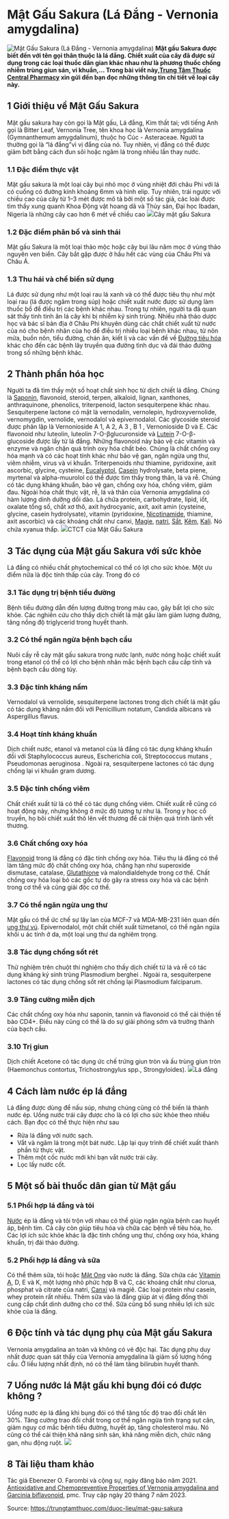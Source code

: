# Mật Gấu Sakura (Lá Đắng - Vernonia amygdalina)

![Mật Gấu Sakura \(Lá Đắng - Vernonia amygdalina\)](https://trungtamthuoc.com/images/others/mat-gau-10-5821.jpg)
**Mật gấu Sakura được biết đến với tên gọi thân thuộc là lá đắng. Chiết xuất của cây đã được sử dụng trong các loại thuốc dân gian khác nhau như là phương thuốc chống nhiễm trùng giun sán, vi khuẩn,... Trong bài viết này,[Trung Tâm Thuốc Central Pharmacy](https://trungtamthuoc.com/ "Trung Tâm Thuốc Central Pharmacy") xin gửi đến bạn đọc những thông tin chi tiết về loại cây này.**
##  1 Giới thiệu về Mật Gấu Sakura
Mật gấu sakura hay còn gọi là Mật gấu, Lá đắng, Kim thất tai; với tiếng Anh gọi là Bitter Leaf, Vernonia Tree, tên khoa học là Vernonia amygdalina (Gymnanthemum amygdalinum), thuộc họ Cúc - Asteraceae.
Người ta thường gọi là “lá đắng”vì vị đắng của nó. Tuy nhiên, vị đắng có thể được giảm bớt bằng cách đun sôi hoặc ngâm lá trong nhiều lần thay nước. 
### 1.1 Đặc điểm thực vật
Mật gấu sakura là một loại cây bụi nhỏ mọc ở vùng nhiệt đới châu Phi với lá có cuống có đường kính khoảng 6mm và hình elip. Tuy nhiên, trái ngược với chiều cao của cây từ 1–3 mét được mô tả bởi một số tác giả, các loài được tìm thấy xung quanh Khoa Động vật hoang dã và Thủy sản, Đại học Ibadan, Nigeria là những cây cao hơn 6 mét về chiều cao 
![](https://trungtamthuoc.com/images/item/mat-gau-sakura-1.jpg)Cây mật gấu Sakura
### 1.2 Đặc điểm phân bố và sinh thái
Mật gấu Sakura là một loại thảo mộc hoặc cây bụi lâu năm mọc ở vùng thảo nguyên ven biển. Cây bắt gặp được ở hầu hết các vùng của Châu Phi và Châu Á.
### 1.3 Thu hái và chế biến sử dụng
Lá được sử dụng như một loại rau lá xanh và có thể được tiêu thụ như một loại rau (lá được ngâm trong súp) hoặc chiết xuất nước được sử dụng làm thuốc bổ để điều trị các bệnh khác nhau.
Trong tự nhiên, người ta đã quan sát thấy tinh tinh ăn lá cây khi bị nhiễm ký sinh trùng. Nhiều nhà thảo dược học và bác sĩ bản địa ở Châu Phi khuyên dùng các chất chiết xuất từ ​​nước của nó cho bệnh nhân của họ để điều trị nhiều loại bệnh khác nhau, từ nôn mửa, buồn nôn, tiểu đường, chán ăn, kiết lị và các vấn đề về [Đường tiêu hóa](https://trungtamthuoc.com/thuoc-tieu-hoa "Đường tiêu hóa") khác cho đến các bệnh lây truyền qua đường tình dục và đái tháo đường trong số những bệnh khác.
##  2 Thành phần hóa học
Người ta đã tìm thấy một số hoạt chất sinh học từ dịch chiết lá đắng. Chúng là [Saponin](https://trungtamthuoc.com/hoat-chat/saponin "Saponin"), flavonoid, steroid, terpen, alkaloid, lignan, xanthones, anthraquinone, phenolics, triterpenoid, lacton sesquiterpene khác nhau.
Sesquiterpene lactone có mặt là vernodalin, vernolepin, hydroxyvernolide, vernomygdin, vernolide, vernodalol và epivernodalol. Các glycoside steroid được phân lập là Vernonioside A 1, A 2, A 3 , B 1 , Vernonioside D và E.
Các flavonoid như luteolin, luteolin 7-O-βglucuronside và [Lutein](https://trungtamthuoc.com/hoat-chat/lutein "Lutein") 7-O-β-glucoside được lấy từ lá đắng. Những flavonoid này bảo vệ các vitamin và enzyme và ngăn chặn quá trình oxy hóa chất béo. Chúng là chất chống oxy hóa mạnh và có các hoạt tính khác như bảo vệ gan, ngăn ngừa ung thư, viêm nhiễm, virus và vi khuẩn.
Triterpenoids như thiamine, pyridoxine, axit ascorbic, glycine, cysteine, [Eucalyptol](https://trungtamthuoc.com/hoat-chat/eucalyptol "Eucalyptol"), [Casein](https://trungtamthuoc.com/hoat-chat/casein "Casein") hydrolysate, beta piene, myrtenal và alpha-muurolol có thể được tìm thấy trong thân, lá và rễ. Chúng có tác dụng kháng khuẩn, bảo vệ gan, chống oxy hóa, chống viêm, giảm đau.
Ngoài hóa chất thực vật, rễ, lá và thân của Vernonia amygdalina có hàm lượng dinh dưỡng dồi dào. Lá chứa protein, carbohydrate, lipid, iốt, oxalate tổng số, chất xơ thô, axit hydrocyanic, axit, axit amin (cysteine, glycine, casein hydrolysate), vitamin (pyridoxine, [Nicotinamide](https://trungtamthuoc.com/hoat-chat/nicotinamide "Nicotinamide"), thiamine, axit ascorbic) và các khoáng chất như canxi, [Magie](https://trungtamthuoc.com/hoat-chat/magie "Magie"), [natri](https://trungtamthuoc.com/hoat-chat/natri "natri"), [Sắt](https://trungtamthuoc.com/hoat-chat/sat "Sắt"), [Kẽm](https://trungtamthuoc.com/hoat-chat/kem "Kẽm"), [Kali](https://trungtamthuoc.com/hoat-chat/kali "Kali"). Nó chứa xyanua thấp.
![](https://trungtamthuoc.com/images/item/mat-gau-sakura-2.jpg)CTCT của Mật Gấu Sakura
##  3 Tác dụng của Mật gấu Sakura với sức khỏe
Lá đắng có nhiều chất phytochemical có thể có lợi cho sức khỏe. Một ưu điểm nữa là độc tính thấp của cây. Trong đó có
### 3.1 Tác dụng trị bệnh tiểu đường
Bệnh tiểu đường dẫn đến lượng đường trong máu cao, gây bất lợi cho sức khỏe. Các nghiên cứu cho thấy dịch chiết lá mật gấu làm giảm lượng đường, tăng nồng độ triglycerid trong huyết thanh.
### 3.2 Có thể ngăn ngừa bệnh bạch cầu
Nuôi cấy rễ cây mật gấu sakura trong nước lạnh, nước nóng hoặc chiết xuất trong etanol có thể có lợi cho bệnh nhân mắc bệnh bạch cầu cấp tính và bệnh bạch cầu dòng tủy.
### 3.3 Đặc tính kháng nấm
Vernodalol và vernolide, sesquiterpene lactones trong dịch chiết lá mật gấu có tác dụng kháng nấm đối với Penicillium notatum, Candida albicans và Aspergillus flavus.
### 3.4 Hoạt tính kháng khuẩn
Dịch chiết nước, etanol và metanol của lá đắng có tác dụng kháng khuẩn đối với Staphylococcus aureus, Escherichia coli, Streptococcus mutans , Pseudomonas aeruginosa . Ngoài ra, sesquiterpene lactones có tác dụng chống lại vi khuẩn gram dương.
### 3.5 Đặc tính chống viêm
Chất chiết xuất từ ​​lá có thể có tác dụng chống viêm. Chiết xuất rễ cũng có hoạt động này, nhưng không ở mức độ tương tự như lá. Trong y học cổ truyền, họ bôi chiết xuất thô lên vết thương để cải thiện quá trình lành vết thương.
### 3.6 Chất chống oxy hóa
[Flavonoid](https://trungtamthuoc.com/hoat-chat/flavonoid "Flavonoid") trong lá đắng có đặc tính chống oxy hóa. Tiêu thụ lá đắng có thể làm tăng mức độ chất chống oxy hóa, chẳng hạn như superoxide dismutase, catalase, [Glutathione](https://trungtamthuoc.com/hoat-chat/glutathione "Glutathione") và malondialdehyde trong cơ thể.
Chất chống oxy hóa loại bỏ các gốc tự do gây ra stress oxy hóa và các bệnh trong cơ thể và cũng giải độc cơ thể.
### 3.7 Có thể ngăn ngừa ung thư
Mật gấu có thể ức chế sự lây lan của MCF-7 và MDA-MB-231 liên quan đến [ung thư vú](https://trungtamthuoc.com/bai-viet/ung-thu-vu "ung thư vú"). Epivernodalol, một chất chiết xuất từ ​​metanol, có thể ngăn ngừa khối u ác tính ở da, một loại ung thư da nghiêm trọng.
### 3.8 Tác dụng chống sốt rét
Thử nghiệm trên chuột thí nghiệm cho thấy dịch chiết từ lá và rễ có tác dụng kháng ký sinh trùng Plasmodium berghei . Ngoài ra, sesquiterpene lactones có tác dụng chống sốt rét chống lại Plasmodium falciparum.
### 3.9 Tăng cường miễn dịch
Các chất chống oxy hóa như saponin, tannin và flavonoid có thể cải thiện tế bào CD4+. Điều này cũng có thể là do sự giải phóng sớm và trưởng thành của bạch cầu.
### 3.10 Trị giun
Dịch chiết Acetone có tác dụng ức chế trứng giun tròn và ấu trùng giun tròn (Haemonchus contortus, Trichostrongylus spp., Strongyloides).
![](https://trungtamthuoc.com/images/item/mat-gau-sakura-3.jpg)Lá đắng
##  4 Cách làm nước ép lá đắng
Lá đắng được dùng để nấu súp, nhưng chúng cũng có thể biến lá thành nước ép. Uống nước trái cây được cho là có lợi cho sức khỏe theo nhiều cách. 
Bạn đọc có thể thực hiện như sau
  * Rửa lá đắng với nước sạch.
  * Vắt và ngâm lá trong một bát nước. Lặp lại quy trình để chiết xuất thành phần từ thực vật.
  * Thêm một cốc nước mới khi bạn vắt nước trái cây.
  * Lọc lấy nước cốt.


##  5 Một số bài thuốc dân gian từ Mật gấu 
### 5.1 Phối hợp lá đắng và tỏi
[Nước](https://trungtamthuoc.com/hoat-chat/nuoc "Nước") ép lá đắng và tỏi trộn với nhau có thể giúp ngăn ngừa bệnh cao huyết áp, bệnh tim. Cả cây còn giúp tiêu hóa và chữa các bệnh về tiêu hóa, ho. Các lợi ích sức khỏe khác là đặc tính chống ung thư, chống oxy hóa, kháng khuẩn, trị đái tháo đường.
### 5.2 Phối hợp lá đắng và sữa
Có thể thêm sữa, tỏi hoặc [Mật Ong](https://trungtamthuoc.com/hoat-chat/mat-ong "Mật Ong") vào nước lá đắng. Sữa chứa các [Vitamin A](https://trungtamthuoc.com/hoat-chat/vitamin-a "Vitamin A"), D, E và K, một lượng nhỏ phức hợp B và C, các khoáng chất như clorua, phosphat và citrate của natri, [Canxi](https://trungtamthuoc.com/hoat-chat/canxi "Canxi") và magiê. Các loại protein như casein, whey protein rất nhiều.
Thêm sữa vào lá đắng giúp át vị đắng đồng thời cung cấp chất dinh dưỡng cho cơ thể. Sữa cũng bổ sung nhiều lợi ích sức khỏe của lá đắng.
##  6 Độc tính và tác dụng phụ của Mật gấu Sakura
Vernonia amygdalina an toàn và không có vẻ độc hại. Tác dụng phụ duy nhất được quan sát thấy của Vernonia amygdalina là giảm số lượng hồng cầu. Ở liều lượng nhất định, nó có thể làm tăng bilirubin huyết thanh.
##  7 Uống nước lá Mật gấu khi bụng đói có được không ?
Uống nước ép lá đắng khi bụng đói có thể tăng tốc độ trao đổi chất lên 30%. Tăng cường trao đổi chất trong cơ thể ngăn ngừa tình trạng sụt cân, giảm nguy cơ mắc bệnh tiểu đường, huyết áp, tăng cholesterol máu. Nó cũng có thể cải thiện khả năng sinh sản, khả năng miễn dịch, chức năng gan, nhu động ruột.
![](https://trungtamthuoc.com/images/item/mat-gau-sakura-4.jpg)
##  8 Tài liệu tham khảo
Tác giả Ebenezer O. Farombi và cộng sự, ngày đăng báo năm 2021. [Antioxidative and Chemopreventive Properties of Vernonia amygdalina and Garcinia biflavonoid](https://www.ncbi.nlm.nih.gov/pmc/articles/PMC3138040/), pmc. Truy cập ngày 20 tháng 7 năm 2023.


Source: https://trungtamthuoc.com/duoc-lieu/mat-gau-sakura